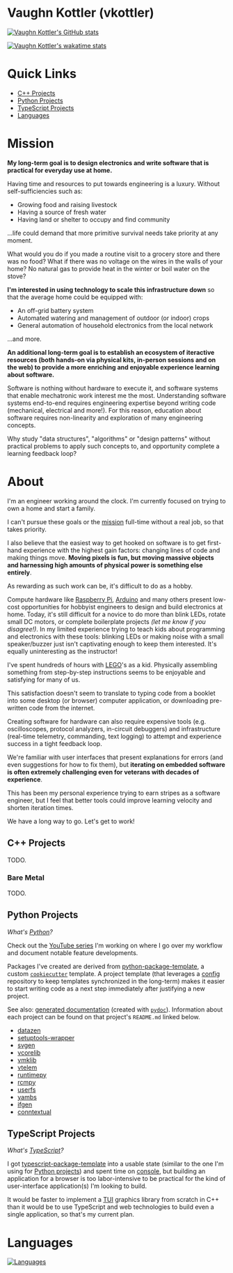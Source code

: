 <!--
    =====================================
    generator=datazen
    version=3.1.2
    hash=caaafcc6012fc18d445e309dd7fdb0a3
    =====================================
-->

# Vaughn Kottler (vkottler)

[![Vaughn Kottler's GitHub stats](https://github-readme-stats.vercel.app/api?username=vkottler&show_icons=true&theme=github_dark&hide_title=true)](https://github.com/anuraghazra/github-readme-stats)

[![Vaughn Kottler's wakatime stats](https://github-readme-stats.vercel.app/api/wakatime?username=vkottler&theme=github_dark&layout=compact)](https://github.com/anuraghazra/github-readme-stats)

# Quick Links

* [C++ Projects](#c++-projects)
* [Python Projects](#python-projects)
* [TypeScript Projects](#typescript-projects)
* [Languages](#languages)

# Mission

**My long-term goal is to design electronics and write software that is
practical for everyday use at home.**

Having time and resources to put towards engineering is a luxury. Without
self-sufficiencies such as:
* Growing food and raising livestock
* Having a source of fresh water
* Having land or shelter to occupy and find community

...life could demand that more primitive survival needs take priority at any
moment.

What would you do if you made a routine visit to a grocery store and there was
no food? What if there was no voltage on the wires in the walls of your
home? No natural gas to provide heat in the winter or boil water on the stove?

**I'm interested in using technology to scale this infrastructure down** so
that the average home could be equipped with:
* An off-grid battery system
* Automated watering and management of outdoor (or indoor) crops
* General automation of household electronics from the local network

...and more.

**An additional long-term goal is to establish an ecosystem of iteractive
resources (both hands-on via physical kits, in-person sessions and on the web)
to provide a more enriching and enjoyable experience learning about software.**

Software is nothing without hardware to execute it, and software systems that
enable mechatronic work interest me the most. Understanding software systems
end-to-end requires engineering expertise beyond writing code (mechanical,
electrical and more!). For this reason, education about software
requires non-linearity and exploration of many engineering concepts.

Why study "data structures", "algorithms" or "design patterns" without
practical problems to apply such concepts to, and opportunity complete a
learning feedback loop?

# About

I'm an engineer working around the clock. I'm currently focused on trying to
own a home and start a family.

I can't pursue these goals or the [mission](#mission) full-time without a real
job, so that takes priority.

I also believe that the easiest way to get hooked on software is to get
first-hand experience with the highest gain factors: changing lines of code
and making things move. **Moving pixels is fun, but moving massive objects and
harnessing high amounts of physical power is something else entirely**.

As rewarding as such work can be, it's difficult to do as a hobby.

Compute hardware like [Raspberry Pi](https://www.raspberrypi.com/),
[Arduino](https://www.raspberrypi.com/) and many others present low-cost
opportunities for hobbyist engineers to design and build electronics at home.
Today, it's still difficult for a novice to do more than blink LEDs, rotate
small DC motors, or complete boilerplate projects *(let me know if you
disagree!)*. In my limited experience trying to teach kids about programming
and electronics with these tools: blinking LEDs or making noise with a small
speaker/buzzer just isn't captivating enough to keep them interested. It's
equally uninteresting as the instructor!

I've spent hundreds of hours with [LEGO](https://www.lego.com/en-us)'s as a
kid. Physically assembling something from step-by-step instructions seems to be
enjoyable and satisfying for many of us.

This satisfaction doesn't seem to translate to typing code from a booklet into
some desktop (or browser) computer application, or downloading pre-written code
from the internet.

Creating software for hardware can also require expensive tools (e.g.
oscilloscopes, protocol analyzers, in-circuit debuggers) and infrastructure
(real-time telemetry, commanding, text logging) to attempt and experience
success in a tight feedback loop.

We're familiar with user interfaces that present explanations for errors (and
even suggestions for how to fix them), but **iterating on embedded software is
often extremely challenging even for veterans with decades of experience**.

This has been my personal experience trying to earn stripes as a software
engineer, but I feel that better tools could improve learning velocity and
shorten iteration times.

We have a long way to go. Let's get to work!

## C++ Projects

TODO.

### Bare Metal

TODO.

## Python Projects

*What's [Python](https://www.python.org/)?*

Check out the
[YouTube series](https://www.youtube.com/playlist?list=PLTPrK33wiSsn76rMdJ7IVA1tWTcdWX0Fy)
I'm working on where I go over my workflow and document notable feature
developments.

Packages I've created are derived from
[python-package-template](https://github.com/vkottler/python-package-template),
a custom [`cookiecutter`](https://cookiecutter.readthedocs.io/en/stable/) template.
A project template (that leverages a
[config](https://github.com/vkottler/config) repository to keep templates
synchronized in the long-term) makes it easier to start writing code as a next
step immediately after justifying a new project.

See also: [generated documentation](https://vkottler.github.io/python/pydoc/)
(created with [`pydoc`](https://docs.python.org/3/library/pydoc.html)).
Information about each project can be found on that project's `README.md`
linked below.

* [datazen](https://github.com/vkottler/datazen)
* [setuptools-wrapper](https://github.com/vkottler/setuptools-wrapper)
* [svgen](https://github.com/vkottler/svgen)
* [vcorelib](https://github.com/vkottler/vcorelib)
* [vmklib](https://github.com/vkottler/vmklib)
* [vtelem](https://github.com/vkottler/vtelem)
* [runtimepy](https://github.com/vkottler/runtimepy)
* [rcmpy](https://github.com/vkottler/rcmpy)
* [userfs](https://github.com/vkottler/userfs)
* [yambs](https://github.com/vkottler/yambs)
* [ifgen](https://github.com/vkottler/ifgen)
* [conntextual](https://github.com/vkottler/conntextual)

## TypeScript Projects

*What's [TypeScript](https://www.typescriptlang.org/)?*

I got
[typescript-package-template](https://github.com/vkottler/typescript-package-template)
into a usable state
(similar to the one I'm using for [Python projects](#python-projects)) and
spent time on [console](https://github.com/vkottler/console), but building
an application for a browser is too labor-intensive to be practical for
the kind of user-interface application(s) I'm looking to build.

It would be faster to implement a
[TUI](https://en.wikipedia.org/wiki/Text-based_user_interface) graphics library
from scratch in C++ than it would be to use TypeScript and web technologies
to build even a single application, so that's my current plan.

# Languages

[![Languages](https://github-readme-stats.vercel.app/api/top-langs/?username=vkottler&theme=github_dark&hide=HTML,Eagle&exclude_repo=senior-design,diymore-stm32f407&langs_count=16&layout=donut)](https://github.com/anuraghazra/github-readme-stats)
